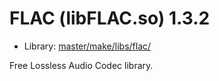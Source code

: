 # FLAC (libFLAC.so) 1.3.2
 - Library: [master/make/libs/flac/](https://github.com/Freetz-NG/freetz-ng/tree/master/make/libs/flac/)

Free Lossless Audio Codec library.
